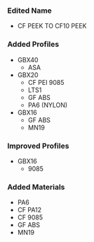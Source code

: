 ### Edited Name
- CF PEEK TO CF10 PEEK

### Added Profiles
- GBX40
    - ASA
- GBX20
    - CF PEI 9085
    - LTS1
    - GF ABS
    - PA6 (NYLON)
- GBX16
    - GF ABS
    - MN19

### Improved Profiles
- GBX16 
    - 9085

### Added Materials
- PA6
- CF PA12
- CF 9085
- GF ABS
- MN19

